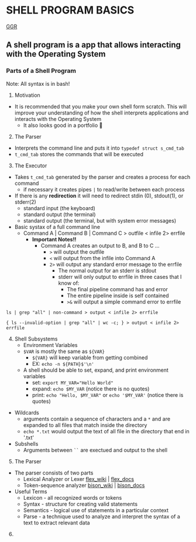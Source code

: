 # __SHELL PROGRAM BASICS__

[GGR](https://www.cs.purdue.edu/homes/grr/SystemsProgrammingBook/Book/Chapter5-WritingYourOwnShell.pdf)

## **A shell program is a app that allows interacting with the Operating System**
### **Parts of a Shell Program**

Note: All syntax is in bash!

1. Motivation
* It is recommended that you make your own shell form scratch. This will improve your understanding of how the shell interprets applications and interacts with the Operating System
  * It also looks good in a portfolio 🙂
2. The Parser
  * Interprets the command line and puts it into ```typedef struct s_cmd_tab```
  * ```t_cmd_tab``` stores the commands that will be executed
3. The Executor
  * Takes ```t_cmd_tab``` generated by the parser and creates a process for each command
    * if necessary it creates pipes ```|``` to read/write between each process
  * If there is any **redirection** it will need to redirect stdin (0), stdout(1), or stderr(2)
    * standard input  (the keyboard)
    * standard output (the terminal)
    * standard output (the terminal, but with system error messages)
  * Basic systax of a full command line
    * Command A | Command B | Command C > outfile < infile 2> errfile
      * **Important Notes!!**
        * Command A creates an output to B, and B to C ...
          * ```>``` will output the outfile
          * ```<``` will output from the infile into Command A
          * ```2>``` will output any standard error message to the errfile
            * The normal output for an stderr is stdout
            * stderr will only output to errfile in three cases that I know of:
              * The final pipeline command has and error
              * The entire pipeline inside is self contained
              * ```>&``` will output a simple command error to errfile
```
ls | grep "all" | non-command > output < infile 2> errfile
```
```
{ ls --invalid-option | grep "all" | wc -c; } > output < infile 2> errfile
```
4. Shell Subsystems
   * Environment Variables
    * ```$VAR``` is mostly the same as ```${VAR}```
      * ```${VAR}``` will keep variable from getting combined
      * EX: ```echo -n ${PATH}$'\n'```
    * A shell should be able to set, expand, and print environment variables
      * set:  ```export MY_VAR="Hello World"```
      * expand: ```echo $MY_VAR``` (notice there is no quotes)
      * print: ```echo "Hello, $MY_VAR"``` or ```echo '$MY_VAR'``` (notice there is quotes)
  * Wildcards
    * arguments contain a sequence of characters and a ```*``` and are expanded to all files that match inside the directory
    * ```echo *.txt``` would output the text of all file in the directory that end in '.txt'
  * Subshells
    * Arguments between ``` `` ``` are exectued and output to the shell
5. The Parser
 * The parser consists of two parts
   * Lexical Analyzer or Lexer [flex_wiki](https://en.wikipedia.org/wiki/Flex_(lexical_analyser_generator)) | [flex_docs](https://westes.github.io/flex/manual/)
   * Token-sequence analyzer [bison_wiki](https://en.wikipedia.org/wiki/GNU_Bison) | [bison_docs](https://www.gnu.org/software/bison/manual/bison.html#FAQ)
 * Useful Terms
     * Lexicon - all recognized words or tokens
     * Syntax - structure for creating valid statements
     * Semantics - logical use of statements in a particular context
     * Parse - a technique used to analyze and interpret the syntax of a text to extract relevant data     
6. 
